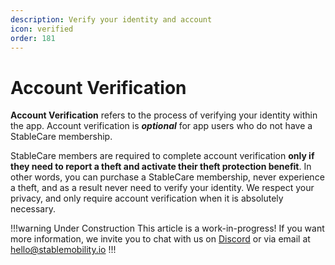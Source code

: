 ```yaml
---
description: Verify your identity and account
icon: verified
order: 181
---
```


# Account Verification

**Account Verification** refers to the process of verifying your identity within the app. Account verification is ***optional*** for app users who do not have a StableCare membership.

StableCare members are required to complete account verification **only if they need to report a theft and activate their theft protection benefit**. In other words, you can purchase a StableCare membership, never experience a theft, and as a result never need to verify your identity. We respect your privacy, and only require account verification when it is absolutely necessary.

!!!warning Under Construction
This article is a work-in-progress! If you want more information, we invite you to chat with us on [Discord](https://discord.gg/sVQ8yfA8yB) or via email at hello@stablemobility.io
!!!
